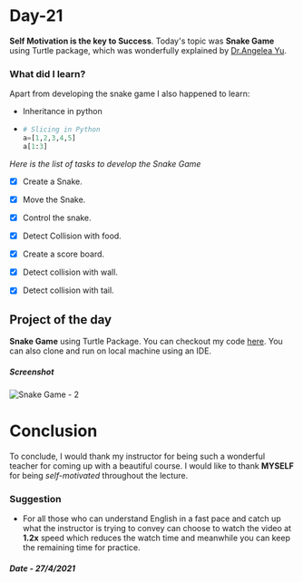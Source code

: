 # Day-21

**Self Motivation is the key to Success**.   Today's topic was **Snake Game** using Turtle package, which was wonderfully explained by   [Dr.Angelea Yu](https://www.udemy.com/user/4b4368a3-b5c8-4529-aa65-2056ec31f37e/). 

### What did I learn?

Apart from developing the snake game I also happened to learn:

- Inheritance in python

- ```python
  # Slicing in Python
  a=[1,2,3,4,5]
  a[1:3]
  ```

*Here is the list of tasks to develop the Snake Game*

- [x] Create a Snake.
- [x] Move the Snake.
- [x] Control the snake.
- [x] Detect Collision with food.
- [x] Create a score board.
- [x] Detect collision with wall.
- [x] Detect collision with tail.



## Project of the day

**Snake Game** using Turtle Package. You can checkout my code [here](SnakeGame-1/main.py). You can also clone and run on local machine using an IDE. 

##### Screenshot

![Snake Game - 2](images/d21.JPG)



# Conclusion

To conclude, I would thank my instructor for being such a wonderful teacher for coming up with a beautiful course. I would like to thank **MYSELF** for being _self-motivated_ throughout the lecture. 

### Suggestion

- For all those who can understand English in a fast pace and catch up what the instructor is trying to convey can choose to watch the video at **1.2x** speed which reduces the watch time and meanwhile you can keep the remaining time for practice.

##### Date - 27/4/2021